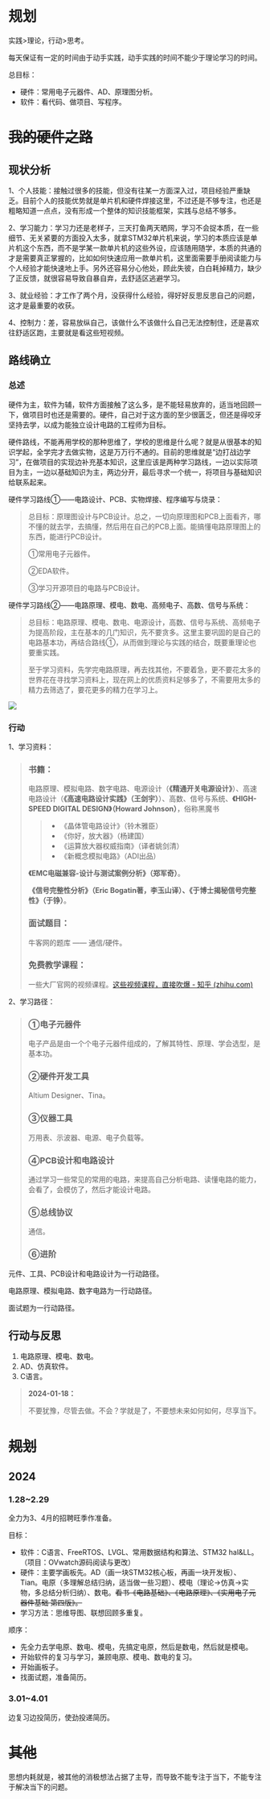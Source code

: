 # 规划

实践>理论，行动>思考。

每天保证有一定的时间由于动手实践，动手实践的时间不能少于理论学习的时间。

总目标：

- 硬件：常用电子元器件、AD、原理图分析。
- 软件：看代码、做项目、写程序。































# ~~我的硬件之路~~

## 现状分析

1、个人技能：接触过很多的技能，但没有往某一方面深入过，项目经验严重缺乏。目前个人的技能优势就是单片机和硬件焊接这里，不过还是不够专注，也还是粗略知道一点点，没有形成一个整体的知识技能框架，实践与总结不够多。

2、学习能力：学习力还是老样子，三天打鱼两天晒网，学习不会捉本质，在一些细节、无关紧要的方面投入太多，就拿STM32单片机来说，学习的本质应该是单片机这个东西，而不是学某一款单片机的这些外设，应该随用随学，本质的共通的才是需要真正掌握的，比如如何快速应用一款单片机，这里面需要手册阅读能力与个人经验才能快速地上手。另外还容易分心他处，顾此失彼，白白耗掉精力，缺少了正反馈，就很容易导致自暴自弃，去舒适区逃避学习。

3、就业经验：才工作了两个月，没获得什么经验，得好好反思反思自己的问题，这才是最重要的收获。

4、控制力：差，容易放纵自己，该做什么不该做什么自己无法控制住，还是喜欢往舒适区跑，主要就是看这些短视频。





## 路线确立

### 总述

硬件为主，软件为辅，软件方面接触了这么多，是不能轻易放弃的，适当地回顾一下，做项目时也还是需要的。硬件，自己对于这方面的至少很匮乏，但还是得咬牙坚持去学，以成为能独立设计电路的工程师为目标。

硬件路线，不能再用学校的那种思维了，学校的思维是什么呢？就是从很基本的知识学起，全学完才去做实物，这是万万行不通的。目前的思维就是“边打战边学习”，在做项目的实现边补充基本知识，这里应该是两种学习路线，一边以实际项目为主，一边以基础知识为主，两边分开，最后寻求一个统一，将项目与基础知识给联系起来。

硬件学习路线①——电路设计、PCB、实物焊接、程序编写与烧录：

>总目标：原理图设计与PCB设计。总之，一切向原理图和PCB上面看齐，哪不懂的就去学，去搞懂，然后用在自己的PCB上面。能搞懂电路原理图上的东西，能进行PCB设计。
>
>①常用电子元器件。
>
>②EDA软件。
>
>③学习开源项目的电路与PCB设计。

硬件学习路线②——电路原理、模电、数电、高频电子、高数、信号与系统：

>总目标：电路原理、模电、数电、电源设计，高数、信号与系统、高频电子为提高阶段，主在基本的几门知识，先不要贪多。这里主要巩固的是自己的电路基本功，再结合路线①，从而做到理论与实践的结合，既要重理论也要重实践。
>
>至于学习资料，先学完电路原理，再去找其他，不要着急，更不要花太多的世界花在寻找学习资料上，现在网上的优质资料足够多了，不需要用太多的精力去筛选了，要花更多的精力在学习上。

![](img/硬件工程师入行.png)

### 行动

1、学习资料：

> ### 书籍：
>
> 电路原理、模拟电路、数字电路、电源设计（**《精通开关电源设计》**）、高速电路设计（**《高速电路设计实践》（王剑宇）**）、高数、信号与系统、**《HIGH-SPEED DIGITAL DESIGN》（Howard Johnson）**，俗称黑魔书
>
> >- 《晶体管电路设计》（铃木雅臣）
> >- 《你好，放大器》（杨建国）
> >- 《运算放大器权威指南》（译者姚剑清）
> >- 《新概念模拟电路》（ADI出品）
>
> **《EMC电磁兼容-设计与测试案例分析》（郑军奇）**。
>
> **《信号完整性分析》（Eric Bogatin著，李玉山译）、《于博士揭秘信号完整性》（于铮）**。
>
> ### 面试题目：
>
> 牛客网的题库 —— 通信/硬件。
>
> ### 免费教学课程：
>
> 一些大厂官网的视频课程。[这些视频课程，直接吹爆 - 知乎 (zhihu.com)](https://zhuanlan.zhihu.com/p/473889715)

2、学习路径：

>### ①电子元器件
>
>电子产品是由一个个电子元器件组成的，了解其特性、原理、学会选型，是基本功。
>
>### ②硬件开发工具
>
>Altium Designer、Tina。
>
>### ③仪器工具
>
>万用表、示波器、电源、电子负载等。
>
>### ④PCB设计和电路设计
>
>通过学习一些常见的常用的电路，来提高自己分析电路、读懂电路的能力，会看了，会模仿了，然后才能设计电路。
>
>### ⑤总线协议
>
>通信。
>
>### ⑥进阶

元件、工具、PCB设计和电路设计为一行动路径。

电路原理、模拟电路、数字电路为一行动路径。

面试题为一行动路径。

## 行动与反思

1. 电路原理、模电、数电。
2. AD、仿真软件。
3. C语言。

>**2024-01-18：**
>
>不要犹豫，尽管去做。不会？学就是了，不要想未来如何如何，尽享当下。

# ~~规划~~

## 2024

### 1.28~2.29

全力为3、4月的招聘旺季作准备。

目标：

- 软件：C语言、FreeRTOS、LVGL、常用数据结构和算法、STM32 hal&LL。（项目：OVwatch源码阅读与更改）
- 硬件：主要学画板先。AD（画一块STM32核心板，再画一块开发板）、Tian。电原（多理解总结归纳，适当做一些习题）、模电（理论→仿真→实物，多总结分析归纳）、数电。~~看书《电路基础》、《电路原理》、《实用电子元器件基础 第四版》。~~
- 学习方法：思维导图、联想回顾多重复。

顺序：

- 先全力去学电原、数电、模电，先搞定电原，然后是数电，然后就是模电。
- 开始软件的复习与学习，兼顾电原、模电、数电的复习。
- 开始画板子。
- 找面试题，准备简历。



### 3.01~4.01

边复习边投简历，使劲投递简历。





# ~~其他~~

思想内耗就是，被其他的消极想法占据了主导，而导致不能专注于当下，不能专注于解决当下的问题。



















